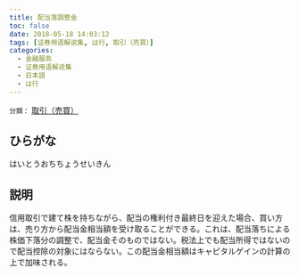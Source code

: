 ```yaml
---
title: 配当落調整金
toc: false
date: 2018-05-18 14:03:12
tags: [证券用语解说集, は行, 取引（売買）]
categories:
  - 金融服务
  - 证券用语解说集
  - 日本語
  - は行
---
```


`分類：` [取引（売買）](/tags/取引（売買）/)

## ひらがな

はいとうおちちょうせいきん

## 説明

信用取引で建て株を持ちながら、配当の権利付き最終日を迎えた場合、買い方は、売り方から配当金相当額を受け取ることができる。これは、配当落ちによる株価下落分の調整で、配当金そのものではない。税法上でも配当所得ではないので配当控除の対象にはならない。この配当金相当額はキャピタルゲインの計算の上で加味される。
